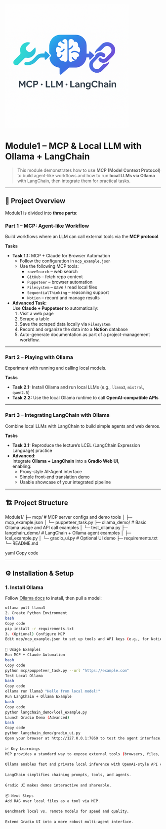 <p align="left">
  <img src="logo/logo.png" alt="Project Logo" width="400"/>
</p>

# Module1 – MCP & Local LLM with Ollama + LangChain

> This module demonstrates how to use **MCP (Model Context Protocol)** to build agent-like workflows
> and how to run **local LLMs via Ollama** with LangChain, then integrate them for practical tasks.

---

## 📂 Project Overview
Module1 is divided into **three parts**:

### Part 1 – MCP: Agent-like Workflow
Build workflows where an LLM can call external tools via the **MCP protocol**.

**Tasks**
- **Task 1.1:** MCP + Claude for Browser Automation  
  - Follow the configuration in `mcp_example.json`
  - Use the following MCP tools:  
    - `raveSearch` – web search  
    - `GitHub` – fetch repo content  
    - `Puppeteer` – browser automation  
    - `Filesystem` – save / read local files  
    - `SequentialThinking` – reasoning support  
    - `Notion` – record and manage results
- **Advanced Task:**  
  Use **Claude + Puppeteer** to automatically:
  1. Visit a web page  
  2. Scrape a table  
  3. Save the scraped data locally via `Filesystem`  
  4. Record and organize the data into a **Notion** database  
  5. Auto-generate documentation as part of a project-management workflow.

---

### Part 2 – Playing with Ollama
Experiment with running and calling local models.

**Tasks**
- **Task 2.1:** Install Ollama and run local LLMs (e.g., `llama3`, `mistral`, `qwen2.5`)
- **Task 2.2:** Use the local Ollama runtime to call **OpenAI-compatible APIs**

---

### Part 3 – Integrating LangChain with Ollama
Combine local LLMs with LangChain to build simple agents and web demos.

**Tasks**
- **Task 3.1:** Reproduce the lecture’s LCEL (LangChain Expression Language) practice
- **Advanced:**  
  Integrate **Ollama + LangChain** into a **Gradio Web UI**,  
  enabling:
  - Proxy-style AI-Agent interface  
  - Simple front-end translation demo  
  - Usable showcase of your integrated pipeline

---

## 🏗️ Project Structure
Module1/
├─ mcp/ # MCP server configs and demo tools
│ ├─ mcp_example.json
│ └─ puppeteer_task.py
├─ ollama_demo/ # Basic Ollama usage and API call examples
│ └─ test_ollama.py
├─ langchain_demo/ # LangChain + Ollama agent examples
│ ├─ lcel_example.py
│ └─ gradio_ui.py # Optional UI demo
├─ requirements.txt
└─ README.md

yaml
Copy code

---

## ⚙️ Installation & Setup

### 1. Install Ollama
Follow [Ollama docs](https://ollama.ai) to install, then pull a model:
```bash
ollama pull llama3
2. Create Python Environment
bash
Copy code
pip install -r requirements.txt
3. (Optional) Configure MCP
Edit mcp/mcp_example.json to set up tools and API keys (e.g., for Notion).

🚀 Usage Examples
Run MCP + Claude Automation
bash
Copy code
python mcp/puppeteer_task.py --url "https://example.com"
Test Local Ollama
bash
Copy code
ollama run llama3 "Hello from local model!"
Run LangChain + Ollama Example
bash
Copy code
python langchain_demo/lcel_example.py
Launch Gradio Demo (Advanced)
bash
Copy code
python langchain_demo/gradio_ui.py
Open your browser at http://127.0.0.1:7860 to test the agent interface.

📈 Key Learnings
MCP provides a standard way to expose external tools (browsers, files, Notion) to LLM agents.

Ollama enables fast and private local inference with OpenAI-style API compatibility.

LangChain simplifies chaining prompts, tools, and agents.

Gradio UI makes demos interactive and shareable.

📦 Next Steps
Add RAG over local files as a tool via MCP.

Benchmark local vs. remote models for speed and quality.

Extend Gradio UI into a more robust multi-agent interface.

